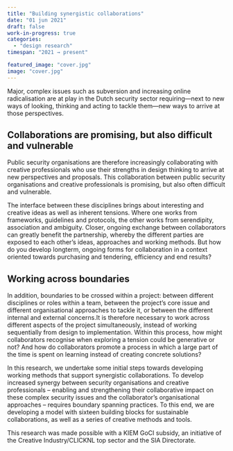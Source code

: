 ```yaml
---
title: "Building synergistic collaborations"
date: "01 jun 2021"
draft: false
work-in-progress: true
categories:
  - "design research"
timespan: "2021 → present"

featured_image: "cover.jpg"
image: "cover.jpg"
---
```

Major, complex issues such as subversion and increasing online radicalisation are at play in the Dutch security sector requiring—next to new ways of looking, thinking and acting to tackle them—new ways to arrive at those perspectives.

## Collaborations are promising, but also difficult and vulnerable
Public security organisations are therefore increasingly collaborating with creative professionals who use their strengths in design thinking to arrive at new perspectives and proposals. This collaboration between public security organisations and creative professionals is promising, but also often difficult and vulnerable.

The interface between these disciplines brings about interesting and creative ideas as well as inherent tensions. Where one works from frameworks, guidelines and protocols, the other works from serendipity, association and ambiguity. Closer, ongoing exchange between collaborators can greatly benefit the partnership, whereby the different parties are exposed to each other’s ideas, approaches and working methods. But how do you develop longterm, ongoing forms for collaboration in a context oriented towards purchasing and tendering, efficiency and end results?

## Working across boundaries
In addition, boundaries to be crossed within a project: between different disciplines or roles within a team, between the project’s core issue and different organisational approaches to tackle it, or between the different internal and external concerns.It is therefore necessary to work across different aspects of the project simultaneously, instead of working sequentially from design to implementation. Within this process, how might collaborators recognise when exploring a tension could be generative or not? And how do collaborators promote a process in which a large part of the time is spent on learning instead of creating concrete solutions?

In this research, we undertake some initial steps towards developing working methods that support synergistic collaborations. To develop increased synergy between security organisations and creative professionals – enabling and strengthening their collaborative impact on these complex security issues and the collaborator’s organisational approaches – requires boundary spanning practices. To this end, we are developing a model with sixteen building blocks for sustainable collaborations, as well as a series of creative methods and tools.

This research was made possible with a KIEM GoCI subsidy, an initiative of the Creative Industry/CLICKNL top sector and the SIA Directorate.

